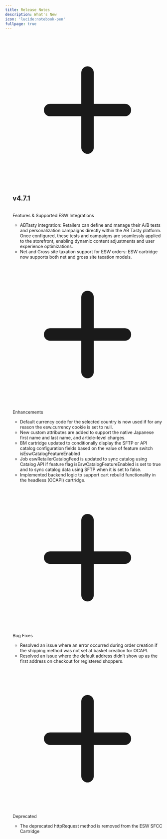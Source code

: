 ```yaml
---
title: Release Notes
description: What's New
icon: 'lucide:notebook-pen'
fullpage: true
---
```




<!-- component -->
  <div class="max-w-xl mx-auto p-8">
    <div class="flow-root">
      <ul class="-mb-8">

<!-- Feature Entry 1 -->

<div class="relative pb-8">
            <span class="absolute top-5 left-5 -ml-px h-full w-0.5 bg-gray-200" aria-hidden="true"></span>
            <div class="relative flex items-start space-x-3">
              <div>
                <div class="relative px-1">
                  <div class="h-8 w-8 bg-blue-500 rounded-full ring-8 ring-white flex items-center justify-center">
                    <svg class="text-white h-5 w-5" xmlns="http://www.w3.org/2000/svg" fill="none" viewBox="0 0 24 24" stroke="currentColor">
                      <path stroke-linecap="round" stroke-linejoin="round" stroke-width="2" d="M12 6v6m0 0v6m0-6h6m-6 0H6" />
</svg>
                  </div>
                </div>
              </div>
              <div class="min-w-0 flex-1 py-0">
                <div class="text-md text-gray-500">
                  <div>
                    <h2 class="font-extrabold text-2xl text-gray-900 mr-2">v4.7.1</h2> <br>
                    <span class="my-0.5 relative inline-flex items-center bg-white rounded-full border border-gray-300 px-3 py-0.5 text-sm">
                      <div class="absolute flex-shrink-0 flex items-center justify-center">
                        <span class="h-1.5 w-1.5 rounded-full bg-green-500" aria-hidden="true"></span>
                      </div>
                      <div class="ml-3.5 font-medium text-gray-900">Features & Supported ESW Integrations

</div>
                    </a>
                  </div>
                  <span class="whitespace-nowrap text-sm"></span>
                </div>
                <div class="mt-2 text-gray-700">
                  <ul>
            <li>ABTasty integration: Retailers can define and manage their A/B tests and personalization campaigns directly within the AB Tasty platform. Once configured, these tests and campaigns are seamlessly applied to the storefront, enabling dynamic content adjustments and user experience optimizations.</li>
            <li>Net and Gross site taxation support for ESW orders: ESW cartridge now supports both net and gross site taxation models.</li>
          </ul>
                </div>
              </div>
            </div>
          </div>
<!-- Feature Entry 2 (Duplicate) -->

<div class="relative pb-8">
            <span class="absolute top-5 left-5 -ml-px h-full w-0.5 bg-gray-200" aria-hidden="true"></span>
            <div class="relative flex items-start space-x-3">
              <div>
                <div class="relative px-1">
                  <div class="h-8 w-8 bg-blue-500 rounded-full ring-8 ring-white flex items-center justify-center">
                    <svg class="text-white h-5 w-5" xmlns="http://www.w3.org/2000/svg" fill="none" viewBox="0 0 24 24" stroke="currentColor">
                      <path stroke-linecap="round" stroke-linejoin="round" stroke-width="2" d="M12 6v6m0 0v6m0-6h6m-6 0H6" />
</svg>
                  </div>
                </div>
              </div>
              <div class="min-w-0 flex-1 py-0">
                <div class="text-md text-gray-500">
                  <div>
                    <span class="font-medium text-gray-900 mr-2"></span>
                    <span class="my-0.5 relative inline-flex items-center bg-white rounded-full border border-gray-300 px-3 py-0.5 text-sm">
                      <div class="absolute flex-shrink-0 flex items-center justify-center">
                        <span class="h-1.5 w-1.5 rounded-full bg-amber-500" aria-hidden="true"></span>
                      </div>
                      <div class="ml-3.5 font-medium text-gray-900">Enhancements</div>
                    </a>
                  </div>
                  <span class="whitespace-nowrap text-sm"></span>
                </div>
                <div class="mt-2 text-gray-700">
                  <ul>
            <li>Default currency code for the selected country is now used if for any reason the esw.currency cookie is set to null.</li>
            <li>New custom attributes are added to support the native Japanese first name and last name, and article-level charges.</li>
            <li>BM cartridge updated to conditionally display the SFTP or API catalog configuration fields based on the value of feature switch isEswCatalogFeatureEnabled</li>
            <li>Job eswRetailerCatalogFeed is updated to sync catalog using Catalog API if feature flag isEswCatalogFeatureEnabled is set to true and to sync catalog data using SFTP when it is set to false.</li>
            <li>Implemented backend logic to support cart rebuild functionality in the headless (OCAPI) cartridge.</li>
          </ul>
                </div>
              </div>
            </div>
          </div>

<div class="relative pb-8">
            <span class="absolute top-5 left-5 -ml-px h-full w-0.5 bg-gray-200" aria-hidden="true"></span>
            <div class="relative flex items-start space-x-3">
              <div>
                <div class="relative px-1">
                  <div class="h-8 w-8 bg-blue-500 rounded-full ring-8 ring-white flex items-center justify-center">
                    <svg class="text-white h-5 w-5" xmlns="http://www.w3.org/2000/svg" fill="none" viewBox="0 0 24 24" stroke="currentColor">
                      <path stroke-linecap="round" stroke-linejoin="round" stroke-width="2" d="M12 6v6m0 0v6m0-6h6m-6 0H6" />
</svg>
                  </div>
                </div>
              </div>
              <div class="min-w-0 flex-1 py-0">
                <div class="text-md text-gray-500">
                  <div>
                    <span class="font-medium text-gray-900 mr-2"></span>
                    <span class="my-0.5 relative inline-flex items-center bg-white rounded-full border border-gray-300 px-3 py-0.5 text-sm">
                      <div class="absolute flex-shrink-0 flex items-center justify-center">
                        <span class="h-1.5 w-1.5 rounded-full bg-red-500" aria-hidden="true"></span>
                      </div>
                      <div class="ml-3.5 font-medium text-gray-900">Bug Fixes</div>
                    </a>
                  </div>
                  <span class="whitespace-nowrap text-sm"></span>
                </div>
                <div class="mt-2 text-gray-700">
                  <ul>
            <li>Resolved an issue where an error occurred during order creation if the shipping method was not set at basket creation for OCAPI.</li>
            <li>Resolved an issue where the default address didn’t show up as the first address on checkout for registered shoppers.</li>
          </ul>
                </div>
              </div>
            </div>
          </div>

<div class="relative pb-8">
            <span class="absolute top-5 left-5 -ml-px h-full w-0.5 bg-gray-200" aria-hidden="true"></span>
            <div class="relative flex items-start space-x-3">
              <div>
                <div class="relative px-1">
                  <div class="h-8 w-8 bg-blue-500 rounded-full ring-8 ring-white flex items-center justify-center">
                    <svg class="text-white h-5 w-5" xmlns="http://www.w3.org/2000/svg" fill="none" viewBox="0 0 24 24" stroke="currentColor">
                      <path stroke-linecap="round" stroke-linejoin="round" stroke-width="2" d="M12 6v6m0 0v6m0-6h6m-6 0H6" />
</svg>
                  </div>
                </div>
              </div>
              <div class="min-w-0 flex-1 py-0">
                <div class="text-md text-gray-500">
                  <div>
                    <span class="font-medium text-gray-900 mr-2"></span>
                    <span class="my-0.5 relative inline-flex items-center bg-white rounded-full border border-gray-300 px-3 py-0.5 text-sm">
                      <div class="absolute flex-shrink-0 flex items-center justify-center">
                        <span class="h-1.5 w-1.5 rounded-full bg-blue-500" aria-hidden="true"></span>
                      </div>
                      <div class="ml-3.5 font-medium text-gray-900">Deprecated</div>
                    </a>
                  </div>
                  <span class="whitespace-nowrap text-sm"></span>
                </div>
                <div class="mt-2 text-gray-700">
                  <ul>
            <li>The deprecated httpRequest method is removed from the ESW SFCC Cartridge</li>
          </ul>
        </li>
      </ul>
    </div>
  </div>
</div>
